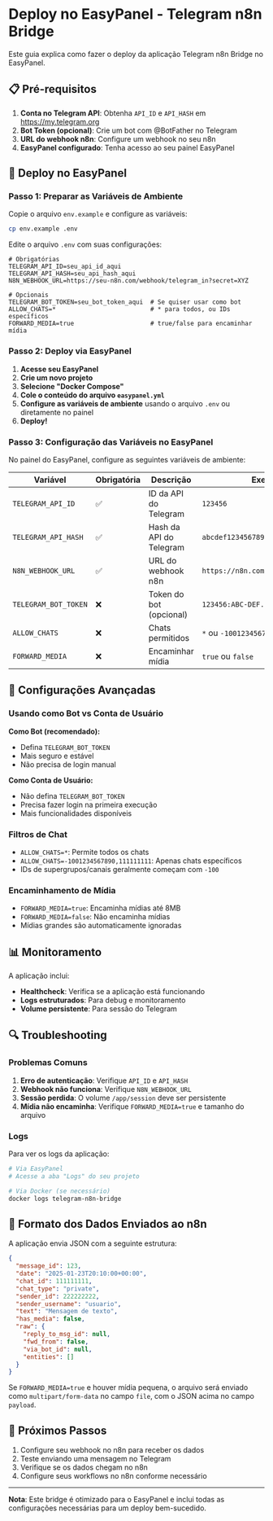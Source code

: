 # Deploy no EasyPanel - Telegram n8n Bridge

Este guia explica como fazer o deploy da aplicação Telegram n8n Bridge no EasyPanel.

## 📋 Pré-requisitos

1. **Conta no Telegram API**: Obtenha `API_ID` e `API_HASH` em https://my.telegram.org
2. **Bot Token (opcional)**: Crie um bot com @BotFather no Telegram
3. **URL do webhook n8n**: Configure um webhook no seu n8n
4. **EasyPanel configurado**: Tenha acesso ao seu painel EasyPanel

## 🚀 Deploy no EasyPanel

### Passo 1: Preparar as Variáveis de Ambiente

Copie o arquivo `env.example` e configure as variáveis:

```bash
cp env.example .env
```

Edite o arquivo `.env` com suas configurações:

```env
# Obrigatórias
TELEGRAM_API_ID=seu_api_id_aqui
TELEGRAM_API_HASH=seu_api_hash_aqui
N8N_WEBHOOK_URL=https://seu-n8n.com/webhook/telegram_in?secret=XYZ

# Opcionais
TELEGRAM_BOT_TOKEN=seu_bot_token_aqui  # Se quiser usar como bot
ALLOW_CHATS=*                          # * para todos, ou IDs específicos
FORWARD_MEDIA=true                     # true/false para encaminhar mídia
```

### Passo 2: Deploy via EasyPanel

1. **Acesse seu EasyPanel**
2. **Crie um novo projeto**
3. **Selecione "Docker Compose"**
4. **Cole o conteúdo do arquivo `easypanel.yml`**
5. **Configure as variáveis de ambiente** usando o arquivo `.env` ou diretamente no painel
6. **Deploy!**

### Passo 3: Configuração das Variáveis no EasyPanel

No painel do EasyPanel, configure as seguintes variáveis de ambiente:

| Variável | Obrigatória | Descrição | Exemplo |
|----------|-------------|-----------|---------|
| `TELEGRAM_API_ID` | ✅ | ID da API do Telegram | `123456` |
| `TELEGRAM_API_HASH` | ✅ | Hash da API do Telegram | `abcdef1234567890...` |
| `N8N_WEBHOOK_URL` | ✅ | URL do webhook n8n | `https://n8n.com/webhook/telegram` |
| `TELEGRAM_BOT_TOKEN` | ❌ | Token do bot (opcional) | `123456:ABC-DEF...` |
| `ALLOW_CHATS` | ❌ | Chats permitidos | `*` ou `-1001234567890,111111111` |
| `FORWARD_MEDIA` | ❌ | Encaminhar mídia | `true` ou `false` |

## 🔧 Configurações Avançadas

### Usando como Bot vs Conta de Usuário

**Como Bot (recomendado):**
- Defina `TELEGRAM_BOT_TOKEN`
- Mais seguro e estável
- Não precisa de login manual

**Como Conta de Usuário:**
- Não defina `TELEGRAM_BOT_TOKEN`
- Precisa fazer login na primeira execução
- Mais funcionalidades disponíveis

### Filtros de Chat

- `ALLOW_CHATS=*`: Permite todos os chats
- `ALLOW_CHATS=-1001234567890,111111111`: Apenas chats específicos
- IDs de supergrupos/canais geralmente começam com `-100`

### Encaminhamento de Mídia

- `FORWARD_MEDIA=true`: Encaminha mídias até 8MB
- `FORWARD_MEDIA=false`: Não encaminha mídias
- Mídias grandes são automaticamente ignoradas

## 📊 Monitoramento

A aplicação inclui:
- **Healthcheck**: Verifica se a aplicação está funcionando
- **Logs estruturados**: Para debug e monitoramento
- **Volume persistente**: Para sessão do Telegram

## 🔍 Troubleshooting

### Problemas Comuns

1. **Erro de autenticação**: Verifique `API_ID` e `API_HASH`
2. **Webhook não funciona**: Verifique `N8N_WEBHOOK_URL`
3. **Sessão perdida**: O volume `/app/session` deve ser persistente
4. **Mídia não encaminha**: Verifique `FORWARD_MEDIA=true` e tamanho do arquivo

### Logs

Para ver os logs da aplicação:
```bash
# Via EasyPanel
# Acesse a aba "Logs" do seu projeto

# Via Docker (se necessário)
docker logs telegram-n8n-bridge
```

## 📝 Formato dos Dados Enviados ao n8n

A aplicação envia JSON com a seguinte estrutura:

```json
{
  "message_id": 123,
  "date": "2025-01-23T20:10:00+00:00",
  "chat_id": 111111111,
  "chat_type": "private",
  "sender_id": 222222222,
  "sender_username": "usuario",
  "text": "Mensagem de texto",
  "has_media": false,
  "raw": {
    "reply_to_msg_id": null,
    "fwd_from": false,
    "via_bot_id": null,
    "entities": []
  }
}
```

Se `FORWARD_MEDIA=true` e houver mídia pequena, o arquivo será enviado como `multipart/form-data` no campo `file`, com o JSON acima no campo `payload`.

## 🎯 Próximos Passos

1. Configure seu webhook no n8n para receber os dados
2. Teste enviando uma mensagem no Telegram
3. Verifique se os dados chegam no n8n
4. Configure seus workflows no n8n conforme necessário

---

**Nota**: Este bridge é otimizado para o EasyPanel e inclui todas as configurações necessárias para um deploy bem-sucedido.
